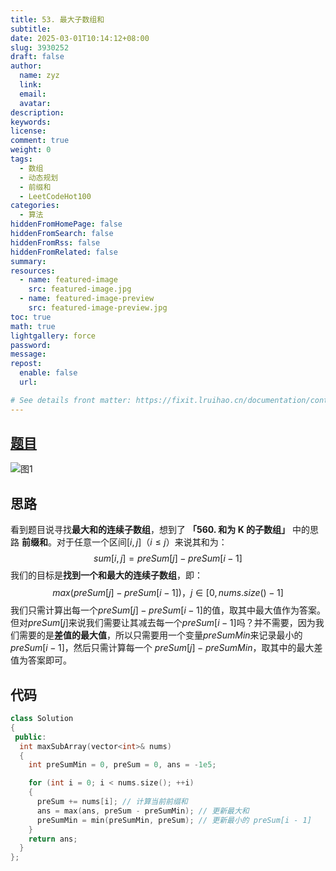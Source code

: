 ```yaml
---
title: 53. 最大子数组和
subtitle:
date: 2025-03-01T10:14:12+08:00
slug: 3930252
draft: false
author:
  name: zyz
  link:
  email:
  avatar:
description:
keywords:
license:
comment: true
weight: 0
tags:
  - 数组
  - 动态规划
  - 前缀和
  - LeetCodeHot100
categories:
  - 算法
hiddenFromHomePage: false
hiddenFromSearch: false
hiddenFromRss: false
hiddenFromRelated: false
summary:
resources:
  - name: featured-image
    src: featured-image.jpg
  - name: featured-image-preview
    src: featured-image-preview.jpg
toc: true
math: true
lightgallery: force
password:
message:
repost:
  enable: false
  url:

# See details front matter: https://fixit.lruihao.cn/documentation/content-management/introduction/#front-matter
---
```


## [题目](https://leetcode.cn/problems/maximum-subarray/?envType=study-plan-v2&envId=top-100-liked)

![图1](/PostsImgs/LeetCode/53/question.png)

## 思路

看到题目说寻找**最大和的连续子数组**，想到了 **「560. 和为 K 的子数组」** 中的思路 **前缀和**。对于任意一个区间$[i, j]$（$i \le j$）来说其和为：
$$
sum[i, j] = preSum[j] - preSum[i - 1]
$$
我们的目标是**找到一个和最大的连续子数组**，即：
$$
max(preSum[j] - preSum[i - 1])，j \in [0, nums.size() - 1]
$$
我们只需计算出每一个$preSum[j] - preSum[i - 1]$的值，取其中最大值作为答案。但对$preSum[j]$来说我们需要让其减去每一个$preSum[i - 1]$吗？并不需要，因为我们需要的是**差值的最大值**，所以只需要用一个变量$preSumMin$来记录最小的$preSum[i - 1]$，然后只需计算每一个 $preSum[j] - preSumMin$，取其中的最大差值为答案即可。

## 代码

```cpp
class Solution
{
 public:
  int maxSubArray(vector<int>& nums)
  {
    int preSumMin = 0, preSum = 0, ans = -1e5;

    for (int i = 0; i < nums.size(); ++i)
    {
      preSum += nums[i]; // 计算当前前缀和
      ans = max(ans, preSum - preSumMin); // 更新最大和
      preSumMin = min(preSumMin, preSum); // 更新最小的 preSum[i - 1]
    }
    return ans;
  }
};
```
